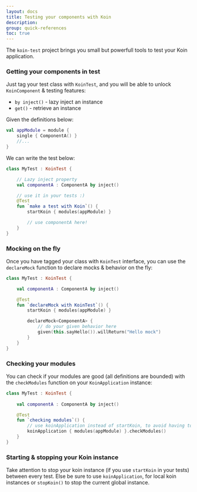 ```yaml
---
layout: docs
title: Testing your components with Koin
description: 
group: quick-references
toc: true
---
```


The `koin-test` project brings you small but powerfull tools to test your Koin application.

### Getting your components in test

Just tag your test class with `KoinTest`, and you will be able to unlock `KoinComponent` & testing features:

* `by inject()` - lazy inject an instance
* `get()` - retrieve an instance

Given the definitions below:

```kotlin
val appModule = module {
    single { ComponentA() }
    //...
}
```

We can write the test below:

```kotlin
class MyTest : KoinTest {

    // Lazy inject property
    val componentA : ComponentA by inject()

    // use it in your tests :)
    @Test
    fun `make a test with Koin`() {
        startKoin { modules(appModule) }

        // use componentA here!
    }
}
```

### Mocking on the fly

Once you have tagged your class with `KoinTest` interface, you can use the `declareMock` function to declare mocks & behavior on the fly:

```kotlin
class MyTest : KoinTest {

    val componentA : ComponentA by inject()

    @Test
    fun `declareMock with KoinTest`() {
        startKoin { modules(appModule) }

        declareMock<ComponentA> {
            // do your given behavior here
            given(this.sayHello()).willReturn("Hello mock")
        }
    }
}
```

### Checking your modules

You can check if your modules are good (all definitions are bounded) with the `checkModules` function on your `KoinApplication` instance:

```kotlin
class MyTest : KoinTest {
    
    val componentA : ComponentA by inject()

    @Test
    fun `checking modules`() {
        // use koinApplication instead of startKoin, to avoid having to close Koin after each test
        koinApplication { modules(appModule) }.checkModules()
    }
}
```

### Starting & stopping your Koin instance

Take attention to stop your koin instance (if you use `startKoin` in your tests) between every test. Else be sure to use `koinApplication`, for local koin instances or `stopKoin()` to stop the current global instance.

